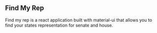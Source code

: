 
## Find My Rep
Find my rep is a react application built with material-ui that allows you to find your states representation for senate and house. 
